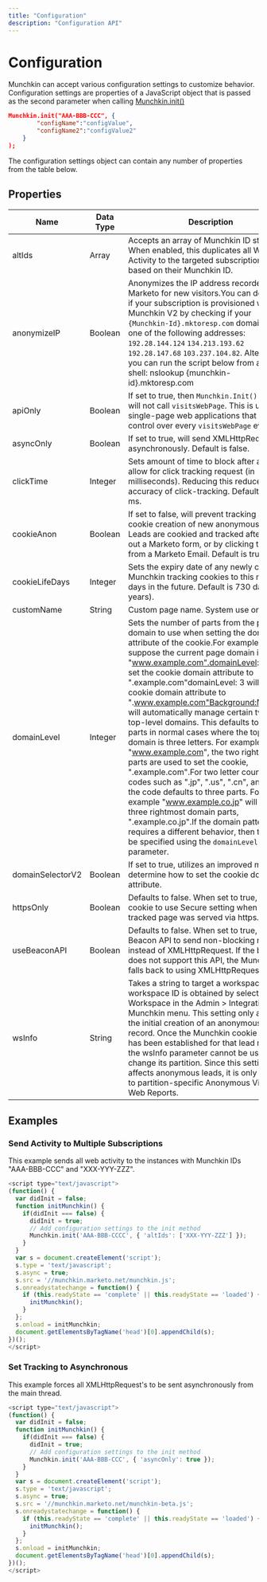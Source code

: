 ```yaml
---
title: "Configuration"
description: "Configuration API"
---
```


# Configuration

Munchkin can accept various configuration settings to customize behavior. Configuration settings are properties of a JavaScript object that is passed as the second parameter when calling [Munchkin.init()](lead-tracking.md#munchkin-behavior)

```json
Munchkin.init("AAA-BBB-CCC", {
        "configName":"configValue",
        "configName2":"configValue2"
    }
);
```

The configuration settings object can contain any number of properties from the table below.

## Properties

| Name | Data Type | Description |
|---|---|---|
| altIds | Array | Accepts an array of Munchkin ID strings. When enabled, this duplicates all Web Activity to the targeted subscriptions, based on their Munchkin ID. |
| anonymizeIP | Boolean | Anonymizes the IP address recorded in Marketo for new visitors.You can determine if your subscription is provisioned with Munchkin V2 by checking if your `{Munchkin-Id}.mktoresp.com` domain has one of the following addresses: `192.28.144.124` `134.213.193.62` `192.28.147.68` `103.237.104.82`. Alternatively, you can run the script below from a unix shell: nslookup {munchkin-id}.mktoresp.com | grep -E -c -e "(192.28.144.124,134.213.193.62,192.28.147.68,103.237.104.82)" If the command outputs '0' then your subscription is not provisioned with Munchkin V2; if it outputs 1 or greater, then it is provisioned. |
| apiOnly | Boolean | If set to true, then `Munchkin.Init()` function will not call `visitsWebPage`. This is useful for single-page web applications that need full control over every `visitsWebPage` event. |
| asyncOnly | Boolean | If set to true, will send XMLHttpRequest's asynchronously. Default is false. |
| clickTime | Integer | Sets amount of time to block after a click to allow for click tracking request (in milliseconds). Reducing this reduces accuracy of click-tracking. Default is 350 ms. |
| cookieAnon | Boolean | If set to false, will prevent tracking and cookie creation of new anonymous leads. Leads are cookied and tracked after filling out a Marketo form, or by clicking through from a Marketo Email. Default is true. |
| cookieLifeDays | Integer | Sets the expiry date of any newly created Munchkin tracking cookies to this many days in the future. Default is 730 days (2 years). |
| customName | String | Custom page name. System use only. |
| domainLevel | Integer | Sets the number of parts from the page's domain to use when setting the domain attribute of the cookie.For example, suppose the current page domain is "www.example.com".domainLevel: 2 will set the cookie domain attribute to ".example.com"domainLevel: 3 will set the cookie domain attribute to ".www.example.com"Background:Munchkin will automatically manage certain two-letter top-level domains. This defaults to two parts in normal cases where the top-level domain is three letters. For example "www.example.com", the two rightmost parts are used to set the cookie, ".example.com".For two letter country codes such as ".jp", ".us", ".cn", and ".uk", the code defaults to three parts. For example "www.example.co.jp" will use three rightmost domain parts, ".example.co.jp".If the domain pattern requires a different behavior, then this must be specified using the `domainLevel` parameter. |
| domainSelectorV2 | Boolean | If set to true, utilizes an improved method to determine how to set the cookie domain attribute. |
| httpsOnly | Boolean | Defaults to false. When set to true, sets cookie to use Secure setting when the tracked page was served via https. |
| useBeaconAPI | Boolean | Defaults to false. When set to true, uses the Beacon API to send non-blocking requests instead of XMLHttpRequest. If the browser does not support this API, the Munchkin falls back to using XMLHttpRequest. |
| wsInfo | String | Takes a string to target a workspace. This workspace ID is obtained by selecting the Workspace in the Admin &gt; Integration &gt; Munchkin menu. This setting only applies to the initial creation of an anonymous lead record. Once the Munchkin cookie value has been established for that lead record, the wsInfo parameter cannot be used to change its partition. Since this setting only affects anonymous leads, it is only relevant to partition-specific Anonymous Visitors in Web Reports. |

## Examples

### Send Activity to Multiple Subscriptions

This example sends all web activity to the instances with Munchkin IDs "AAA-BBB-CCC" and "XXX-YYY-ZZZ".

```javascript
<script type="text/javascript">
(function() {
  var didInit = false;
  function initMunchkin() {
    if(didInit === false) {
      didInit = true;
      // Add configuration settings to the init method
      Munchkin.init('AAA-BBB-CCCC', { 'altIds': ['XXX-YYY-ZZZ'] });
    }
  }
  var s = document.createElement('script');
  s.type = 'text/javascript';
  s.async = true;
  s.src = '//munchkin.marketo.net/munchkin.js';
  s.onreadystatechange = function() {
    if (this.readyState == 'complete' || this.readyState == 'loaded') {
      initMunchkin();
    }
  };
  s.onload = initMunchkin;
  document.getElementsByTagName('head')[0].appendChild(s);
})();
</script>
```

### Set Tracking to Asynchronous

This example forces all XMLHttpRequest's to be sent asynchronously from the main thread.

```javascript
<script type="text/javascript">
(function() {
  var didInit = false;
  function initMunchkin() {
    if(didInit === false) {
      didInit = true;
      // Add configuration settings to the init method
      Munchkin.init('AAA-BBB-CCC', { 'asyncOnly': true });
    }
  }
  var s = document.createElement('script');
  s.type = 'text/javascript';
  s.async = true;
  s.src = '//munchkin.marketo.net/munchkin-beta.js';
  s.onreadystatechange = function() {
    if (this.readyState == 'complete' || this.readyState == 'loaded') {
      initMunchkin();
    }
  };
  s.onload = initMunchkin;
  document.getElementsByTagName('head')[0].appendChild(s);
})();
</script>
```
